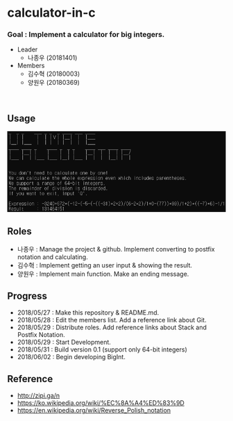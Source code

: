 # calculator-in-c
### Goal : Implement a calculator for big integers.

* Leader
  * 나종우 (20181401)
* Members
  * 김수혁 (20180003)
  * 양원우 (20180369)
<br/>

## Usage
![example](example.png)

## Roles
* 나종우 : Manage the project & github. Implement converting to postfix notation and calculating.
* 김수혁 : Implement getting an user input & showing the result.
* 양원우 : Implement main function. Make an ending message.

## Progress
* 2018/05/27 : Make this repository & README.md.
* 2018/05/28 : Edit the members list. Add a reference link about Git.
* 2018/05/29 : Distribute roles. Add reference links about Stack and Postfix Notation.
* 2018/05/29 : Start Development.
* 2018/05/31 : Build version 0.1 (support only 64-bit integers)
* 2018/06/02 : Begin developing BigInt.

## Reference
* http://zipi.ga/n
* https://ko.wikipedia.org/wiki/%EC%8A%A4%ED%83%9D
* https://en.wikipedia.org/wiki/Reverse_Polish_notation
